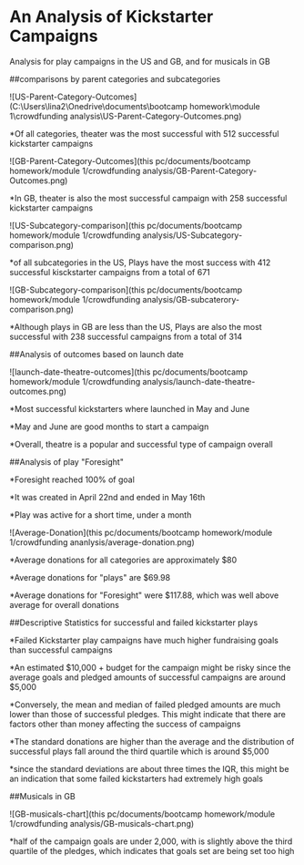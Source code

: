 # An Analysis of Kickstarter Campaigns
Analysis for play campaigns in the US and GB, and for musicals in GB

##comparisons by parent categories and subcategories

![US-Parent-Category-Outcomes](C:\Users\lina2\Onedrive\documents\bootcamp homework\module 1\crowdfunding analysis\US-Parent-Category-Outcomes.png)

*Of all categories, theater was the most successful with 512 successful kickstarter campaigns

![GB-Parent-Category-Outcomes](this pc/documents/bootcamp homework/module 1/crowdfunding analysis/GB-Parent-Category-Outcomes.png)

*In GB, theater is also the most successful campaign with 258 successful kickstarter campaigns

![US-Subcategory-comparison](this pc/documents/bootcamp homework/module 1/crowdfunding analysis/US-Subcategory-comparison.png)

*of all subcategories in the US, Plays have the most success with 412 successful kisckstarter campaigns from a total of 671

![GB-Subcategory-comparison](this pc/documents/bootcamp homework/module 1/crowdfunding analysis/GB-subcaterory-comparison.png)

*Although plays in GB are less than the US, Plays are also the most successful with 238 successful campaigns from a total of 314

##Analysis of outcomes based on launch date

![launch-date-theatre-outcomes](this pc/documents/bootcamp homework/module 1/crowdfunding analysis/launch-date-theatre-outcomes.png)

*Most successful kickstarters where launched in May and June

*May and June are good months to start a campaign

*Overall, theatre is a popular and successful type of campaign overall

##Analysis of play "Foresight"

*Foresight reached 100% of goal

*It was created in April 22nd and ended in May 16th

*Play was active for a short time, under a month

![Average-Donation](this pc/documents/bootcamp homework/module 1/crowdfunding ananlysis/average-donation.png)

*Average donations for all categories are approximately $80

*Average donations for "plays" are $69.98

*Average donations for "Foresight" were $117.88, which was well above average for overall donations

##Descriptive Statistics for successful and failed kickstarter plays

*Failed Kickstarter play campaigns have much higher fundraising goals than successful campaigns

*An estimated $10,000 + budget for the campaign might be risky since the average goals and pledged amounts of successful campaigns are around $5,000

*Conversely, the mean and median of failed pledged amounts are much lower than those of successful pledges. This might indicate that there are factors other than money affecting the success of campaigns

*The standard donations are higher than the average and the distribution of successful plays fall around the third quartile which is around $5,000

*since the standard deviations are about three times the IQR, this might be an indication that some failed kickstarters had extremely high goals

##Musicals in GB

![GB-musicals-chart](this pc/documents/bootcamp homework/module 1/crowdfunding analysis/GB-musicals-chart.png)

*half of the campaign goals are under 2,000, with is slightly above the third quartile of the pledges, which indicates that goals set are being set too high
